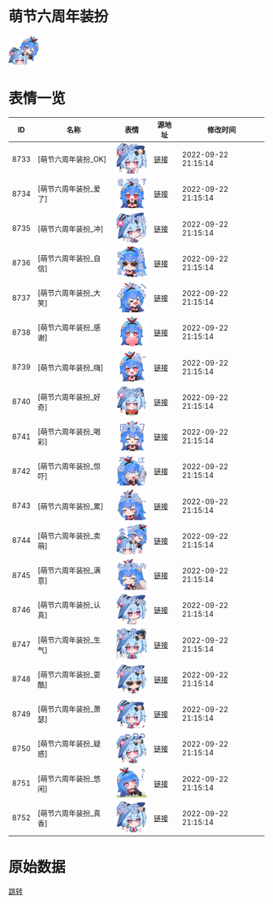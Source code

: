 # 萌节六周年装扮

<img src="./cover.png" height="60" alt="cover" />

# 表情一览

|ID|名称|表情|源地址|修改时间|
|----|----|----|----|----|
|8733|[萌节六周年装扮_OK]|<img src="./pic/008733_%5B萌节六周年装扮_OK%5D.png" height="60" alt="OK"/>|[链接](http://i0.hdslb.com/bfs/emote/cc5a838c50a1f1700f11d13be5e53169d30a1975.png)|2022-09-22 21:15:14|
|8734|[萌节六周年装扮_爱了]|<img src="./pic/008734_%5B萌节六周年装扮_爱了%5D.png" height="60" alt="爱了"/>|[链接](http://i0.hdslb.com/bfs/emote/f40bc3f7b44d889ce00743ce24ece1dc8c228f88.png)|2022-09-22 21:15:14|
|8735|[萌节六周年装扮_冲]|<img src="./pic/008735_%5B萌节六周年装扮_冲%5D.png" height="60" alt="冲"/>|[链接](http://i0.hdslb.com/bfs/emote/15f1d9357b5276bb05a06b2f17f6d0117c669688.png)|2022-09-22 21:15:14|
|8736|[萌节六周年装扮_自信]|<img src="./pic/008736_%5B萌节六周年装扮_自信%5D.png" height="60" alt="自信"/>|[链接](http://i0.hdslb.com/bfs/emote/d44d66a8b67dfe9fcce0fa86f207c1701b5c730d.png)|2022-09-22 21:15:14|
|8737|[萌节六周年装扮_大笑]|<img src="./pic/008737_%5B萌节六周年装扮_大笑%5D.png" height="60" alt="大笑"/>|[链接](http://i0.hdslb.com/bfs/emote/52427d2e55f598eb811dd6936d4328677a75ec6e.png)|2022-09-22 21:15:14|
|8738|[萌节六周年装扮_感谢]|<img src="./pic/008738_%5B萌节六周年装扮_感谢%5D.png" height="60" alt="感谢"/>|[链接](http://i0.hdslb.com/bfs/emote/b72fcd247849fc4ea5a20d12ea26c37ad8374e96.png)|2022-09-22 21:15:14|
|8739|[萌节六周年装扮_嗨]|<img src="./pic/008739_%5B萌节六周年装扮_嗨%5D.png" height="60" alt="嗨"/>|[链接](http://i0.hdslb.com/bfs/emote/8ba3621156babe87557bc597b30c0ab8d72811fa.png)|2022-09-22 21:15:14|
|8740|[萌节六周年装扮_好奇]|<img src="./pic/008740_%5B萌节六周年装扮_好奇%5D.png" height="60" alt="好奇"/>|[链接](http://i0.hdslb.com/bfs/emote/c5e834f8b736e785f16fab867af38f52f9a6735d.png)|2022-09-22 21:15:14|
|8741|[萌节六周年装扮_喝彩]|<img src="./pic/008741_%5B萌节六周年装扮_喝彩%5D.png" height="60" alt="喝彩"/>|[链接](http://i0.hdslb.com/bfs/emote/49e70acae4eb7970ce2af8adf73de62023dd3244.png)|2022-09-22 21:15:14|
|8742|[萌节六周年装扮_惊吓]|<img src="./pic/008742_%5B萌节六周年装扮_惊吓%5D.png" height="60" alt="惊吓"/>|[链接](http://i0.hdslb.com/bfs/emote/cef3e81fd3a40e156f9fdcce1ec91980bde2ec8e.png)|2022-09-22 21:15:14|
|8743|[萌节六周年装扮_累]|<img src="./pic/008743_%5B萌节六周年装扮_累%5D.png" height="60" alt="累"/>|[链接](http://i0.hdslb.com/bfs/emote/a2394984db4558b28151f9208cfcfeec06779938.png)|2022-09-22 21:15:14|
|8744|[萌节六周年装扮_卖萌]|<img src="./pic/008744_%5B萌节六周年装扮_卖萌%5D.png" height="60" alt="卖萌"/>|[链接](http://i0.hdslb.com/bfs/emote/f76f52951154661b212692f9d8b888f68c5d8f78.png)|2022-09-22 21:15:14|
|8745|[萌节六周年装扮_满意]|<img src="./pic/008745_%5B萌节六周年装扮_满意%5D.png" height="60" alt="满意"/>|[链接](http://i0.hdslb.com/bfs/emote/15a3c45e09bc2af754da65087117ca72a2f60d1d.png)|2022-09-22 21:15:14|
|8746|[萌节六周年装扮_认真]|<img src="./pic/008746_%5B萌节六周年装扮_认真%5D.png" height="60" alt="认真"/>|[链接](http://i0.hdslb.com/bfs/emote/867decac7a19f02f83bdb7e09bb72ea915a58c9e.png)|2022-09-22 21:15:14|
|8747|[萌节六周年装扮_生气]|<img src="./pic/008747_%5B萌节六周年装扮_生气%5D.png" height="60" alt="生气"/>|[链接](http://i0.hdslb.com/bfs/emote/cfad7a20eb04d25137eab548ecc942cfb3fbd7a9.png)|2022-09-22 21:15:14|
|8748|[萌节六周年装扮_耍酷]|<img src="./pic/008748_%5B萌节六周年装扮_耍酷%5D.png" height="60" alt="耍酷"/>|[链接](http://i0.hdslb.com/bfs/emote/931247297dc44a00b476feb772b16f45b33431e1.png)|2022-09-22 21:15:14|
|8749|[萌节六周年装扮_萧瑟]|<img src="./pic/008749_%5B萌节六周年装扮_萧瑟%5D.png" height="60" alt="萧瑟"/>|[链接](http://i0.hdslb.com/bfs/emote/c682312b986c3f0f0df5f3614bd641499a661c45.png)|2022-09-22 21:15:14|
|8750|[萌节六周年装扮_疑惑]|<img src="./pic/008750_%5B萌节六周年装扮_疑惑%5D.png" height="60" alt="疑惑"/>|[链接](http://i0.hdslb.com/bfs/emote/972b064ebb03c04c30267c0554f5dd46b6067b52.png)|2022-09-22 21:15:14|
|8751|[萌节六周年装扮_悠闲]|<img src="./pic/008751_%5B萌节六周年装扮_悠闲%5D.png" height="60" alt="悠闲"/>|[链接](http://i0.hdslb.com/bfs/emote/1b4d86d184e89c5b8c2e1c5f4d50bed70d43765a.png)|2022-09-22 21:15:14|
|8752|[萌节六周年装扮_真香]|<img src="./pic/008752_%5B萌节六周年装扮_真香%5D.png" height="60" alt="真香"/>|[链接](http://i0.hdslb.com/bfs/emote/8a05489c59c51aa4d474d8917a7f04ef84518093.png)|2022-09-22 21:15:14|

# 原始数据

[跳转](./raw.json)

